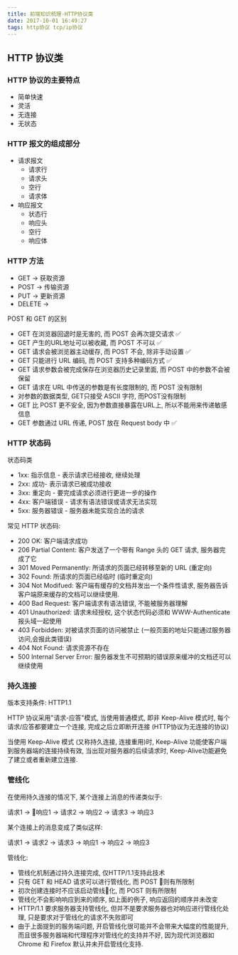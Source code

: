 ```yaml
---
title: 前端知识梳理-HTTP协议类
date: 2017-10-01 16:49:27
tags: http协议 tcp/ip协议
---
```


## HTTP 协议类

### HTTP 协议的主要特点

- 简单快速
- 灵活
- 无连接
- 无状态

### HTTP 报文的组成部分

- 请求报文
    + 请求行
    + 请求头
    + 空行
    + 请求体
- 响应报文
    + 状态行
    + 响应头
    + 空行
    + 响应体

### HTTP 方法

- GET -> 获取资源
- POST -> 传输资源
- PUT -> 更新资源
- DELETE -> 

POST 和 GET 的区别
- GET 在浏览器回退时是无害的, 而 POST 会再次提交请求 ✅
- GET 产生的URL地址可以被收藏, 而 POST 不可以 ✅
- GET 请求会被浏览器主动缓存, 而 POST 不会, 除非手动设置 ✅
- GET 只能进行 URL 编码, 而 POST 支持多种编码方式 ✅
- GET 请求参数会被完成保存在浏览器历史记录里面, 而 POST 中的参数不会被保留
- GET 请求在 URL 中传送的参数是有长度限制的, 而 POST 没有限制
- 对参数的数据类型, GET只接受 ASCII 字符, 而POST没有限制
- GET 比 POST 更不安全, 因为参数直接暴露在URL上, 所以不能用来传递敏感信息
- GET 参数通过 URL 传递, POST 放在 Request body 中 ✅

### HTTP 状态码

状态码类
- 1xx: 指示信息 - 表示请求已经接收, 继续处理
- 2xx: 成功- 表示请求已被成功接收
- 3xx: 重定向 - 要完成请求必须进行更进一步的操作
- 4xx: 客户端错误 - 请求有语法错误或请求无法实现
- 5xx: 服务器错误 - 服务器未能实现合法的请求

常见 HTTP 状态码:

- 200 OK: 客户端请求成功
- 206 Partial Content: 客户发送了一个带有 Range 头的 GET 请求, 服务器完成了它
- 301 Moved Permanently: 所请求的页面已经转移至新的 URL (重定向)
- 302 Found: 所请求的页面已经临时 (临时重定向)
- 304 Not Modifued: 客户端有缓存的文档并发出一个条件性请求, 服务器告诉客户端原来缓存的文档可以继续使用.
- 400 Bad Request: 客户端请求有语法错误, 不能被服务器理解
- 401 Unauthorized: 请求未经授权, 这个状态代码必须和 WWW-Authenticate 报头域一起使用
- 403 Forbidden: 对被请求页面的访问被禁止 (一般页面的地址只能通过服务器访问,会报此类错误)
- 404 Not Found: 请求资源不存在
- 500 Internal Server Error: 服务器发生不可预期的错误原来缓冲的文档还可以继续使用

### 持久连接

版本支持条件: HTTP1.1

HTTP 协议采用"请求-应答"模式, 当使用普通模式, 即非 Keep-Alive 模式时, 每个请求/应答都要建立一个连接, 完成之后立即断开连接 (HTTP协议为无连接的协议)

当使用 Keep-Alive 模式 (又称持久连接, 连接重用)时, Keep-Alive 功能使客户端到服务器端的连接持续有效, 当出现对服务器的后续请求时, Keep-Alive功能避免了建立或者重新建立连接.
### 管线化

在使用持久连接的情况下, 某个连接上消息的传递类似于:

请求1 -> 响应1 -> 请求2 -> 响应2 -> 请求3 -> 响应3

某个连接上的消息变成了类似这样:

请求1 -> 请求2 -> 请求3 -> 响应1 -> 响应2 -> 响应3

管线化:

- 管线化机制通过持久连接完成, 仅HTTP/1.1支持此技术
- 只有 GET 和 HEAD 请求可以进行管线化, 而 POST 则有所限制
- 初次创建连接时不应该启动管线化, 而 POST 则有所限制
- 管线化不会影响响应到来的顺序, 如上面的例子, 响应返回的顺序并未改变
- HTTP/1.1 要求服务器支持管线化, 但并不是要求服务器也对响应进行管线化处理, 只是要求对于管线化的请求不失败即可
- 由于上面提到的服务端问题, 开启管线化很可能并不会带来大幅度的性能提升, 而且很多服务器端和代理程序对管线化的支持并不好, 因为现代浏览器如 Chrome 和 Firefox 默认并未开启管线化支持.